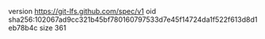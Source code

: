 version https://git-lfs.github.com/spec/v1
oid sha256:102067ad9cc321b45bf780160797533d7e45f14724da1f522f613d8d1eb78b4c
size 361
